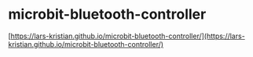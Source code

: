 # microbit-bluetooth-controller
[https://lars-kristian.github.io/microbit-bluetooth-controller/](https://lars-kristian.github.io/microbit-bluetooth-controller/)

